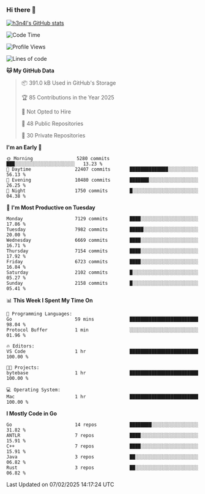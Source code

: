 ### Hi there 👋

[![h3n4l's GitHub stats](https://github-readme-stats.vercel.app/api?username=h3n4l&count_private=true&show_icons=true&theme=radical)](https://github.com/h3n4l/github-readme-stats)

<!--START_SECTION:waka-->
![Code Time](http://img.shields.io/badge/Code%20Time-2%2C055%20hrs%2054%20mins-blue)

![Profile Views](http://img.shields.io/badge/Profile%20Views-0-blue)

![Lines of code](https://img.shields.io/badge/From%20Hello%20World%20I%27ve%20Written-16.0%20million%20lines%20of%20code-blue)

**🐱 My GitHub Data** 

> 📦 391.0 kB Used in GitHub's Storage 
 > 
> 🏆 85 Contributions in the Year 2025
 > 
> 🚫 Not Opted to Hire
 > 
> 📜 48 Public Repositories 
 > 
> 🔑 30 Private Repositories 
 > 
**I'm an Early 🐤** 

```text
🌞 Morning                5280 commits        ███░░░░░░░░░░░░░░░░░░░░░░   13.23 % 
🌆 Daytime                22407 commits       ██████████████░░░░░░░░░░░   56.13 % 
🌃 Evening                10480 commits       ███████░░░░░░░░░░░░░░░░░░   26.25 % 
🌙 Night                  1750 commits        █░░░░░░░░░░░░░░░░░░░░░░░░   04.38 % 
```
📅 **I'm Most Productive on Tuesday** 

```text
Monday                   7129 commits        ████░░░░░░░░░░░░░░░░░░░░░   17.86 % 
Tuesday                  7982 commits        █████░░░░░░░░░░░░░░░░░░░░   20.00 % 
Wednesday                6669 commits        ████░░░░░░░░░░░░░░░░░░░░░   16.71 % 
Thursday                 7154 commits        ████░░░░░░░░░░░░░░░░░░░░░   17.92 % 
Friday                   6723 commits        ████░░░░░░░░░░░░░░░░░░░░░   16.84 % 
Saturday                 2102 commits        █░░░░░░░░░░░░░░░░░░░░░░░░   05.27 % 
Sunday                   2158 commits        █░░░░░░░░░░░░░░░░░░░░░░░░   05.41 % 
```


📊 **This Week I Spent My Time On** 

```text
💬 Programming Languages: 
Go                       59 mins             █████████████████████████   98.04 % 
Protocol Buffer          1 min               ░░░░░░░░░░░░░░░░░░░░░░░░░   01.96 % 

🔥 Editors: 
VS Code                  1 hr                █████████████████████████   100.00 % 

🐱‍💻 Projects: 
bytebase                 1 hr                █████████████████████████   100.00 % 

💻 Operating System: 
Mac                      1 hr                █████████████████████████   100.00 % 
```

**I Mostly Code in Go** 

```text
Go                       14 repos            ████████░░░░░░░░░░░░░░░░░   31.82 % 
ANTLR                    7 repos             ████░░░░░░░░░░░░░░░░░░░░░   15.91 % 
C++                      7 repos             ████░░░░░░░░░░░░░░░░░░░░░   15.91 % 
Java                     3 repos             ██░░░░░░░░░░░░░░░░░░░░░░░   06.82 % 
Rust                     3 repos             ██░░░░░░░░░░░░░░░░░░░░░░░   06.82 % 
```




 Last Updated on 07/02/2025 14:17:24 UTC
<!--END_SECTION:waka-->

